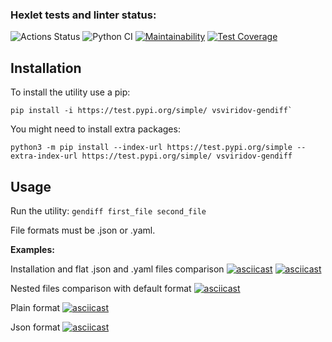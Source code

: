 ### Hexlet tests and linter status:
![Actions Status](/workflows/hexlet-check/badge.svg)
![Python CI](https://github.com/vsviridoff/python-project-lvl2/workflows/Python%20CI/badge.svg)
[![Maintainability](https://api.codeclimate.com/v1/badges/b3533853bfa325c83319/maintainability)](https://codeclimate.com/github/vsviridoff/python-project-lvl2/maintainability)
[![Test Coverage](https://api.codeclimate.com/v1/badges/b3533853bfa325c83319/test_coverage)](https://codeclimate.com/github/vsviridoff/python-project-lvl2/test_coverage)


## Installation
To install the utility use a pip:
```
pip install -i https://test.pypi.org/simple/ vsviridov-gendiff`
```

You might need to install extra packages:
```
python3 -m pip install --index-url https://test.pypi.org/simple --extra-index-url https://test.pypi.org/simple/ vsviridov-gendiff
```

## Usage
Run the utility: `gendiff first_file second_file`

File formats must be .json or .yaml.

**Examples:**

Installation and flat .json and .yaml files comparison
[![asciicast](https://asciinema.org/a/TmP2wcBwo0T05LknbidFfrA8N.svg)](https://asciinema.org/a/TmP2wcBwo0T05LknbidFfrA8N)
[![asciicast](https://asciinema.org/a/COUBXayLG4O2lUx4qKUWuFNFz.svg)](https://asciinema.org/a/COUBXayLG4O2lUx4qKUWuFNFz)

Nested files comparison with default format
[![asciicast](https://asciinema.org/a/zrDeFhyWEmav6Q30B9w7ZC6xK.svg)](https://asciinema.org/a/zrDeFhyWEmav6Q30B9w7ZC6xK)

Plain format
[![asciicast](https://asciinema.org/a/n7ZdOgU6SRnFpB6jJWqZQmRgy.svg)](https://asciinema.org/a/n7ZdOgU6SRnFpB6jJWqZQmRgy)

Json format
[![asciicast](https://asciinema.org/a/DU6dnJLYlcBMPEgQvB3nn5bS3.svg)](https://asciinema.org/a/DU6dnJLYlcBMPEgQvB3nn5bS3)
